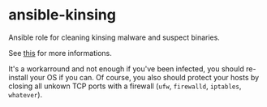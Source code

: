 # ansible-kinsing

Ansible role for cleaning kinsing malware and suspect binaries.

See [this](https://sysdig.com/blog/zoom-into-kinsing-kdevtmpfsi/) for more informations.

It's a workarround and not enough if you've been infected, you should re-install your OS if you can.
Of course, you also should protect your hosts by closing all unkown TCP ports with a firewall (`ufw`, `firewalld`, `iptables`, `whatever`).
